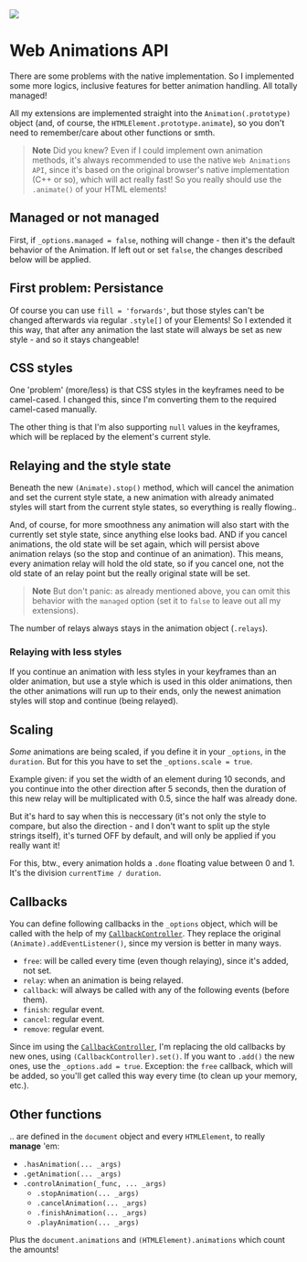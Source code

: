 <img src="https://kekse.biz/php/count.php?draw&override=github:v4" />

# Web Animations API
There are some problems with the native implementation. So I implemented some more logics,
inclusive features for better animation handling. All totally managed!

All my extensions are implemented straight into the `Animation(.prototype)` object (and,
of course, the `HTMLElement.prototype.animate`), so you don't need to remember/care about
other functions or smth.

> **Note**
> Did you knew? Even if I could implement own animation methods, it's always recommended
> to use the native `Web Animations API`, since it's based on the original browser's
> native implementation (C++ or so), which will act really fast! So you really should
> use the `.animate()` of your HTML elements!

## Managed or not managed
First, if `_options.managed = false`, nothing will change - then it's the default behavior
of the Animation. If left out or set `false`, the changes described below will be applied.

## First problem: Persistance
Of course you can use `fill = 'forwards'`, but those styles can't be changed afterwards
via regular `.style[]` of your Elements! So I extended it this way, that after any animation
the last state will always be set as new style - and so it stays changeable!

## CSS styles
One 'problem' (more/less) is that CSS styles in the keyframes need to be camel-cased.
I changed this, since I'm converting them to the required camel-cased manually.

The other thing is that I'm also supporting `null` values in the keyframes, which will
be replaced by the element's current style.

## Relaying and the style state
Beneath the new `(Animate).stop()` method, which will cancel the animation and set the
current style state, a new animation with already animated styles will start from the
current style states, so everything is really flowing..

And, of course, for more smoothness any animation will also start with the currently set
style state, since anything else looks bad. AND if you cancel animations, the old state
will be set again, which will persist above animation relays (so the stop and continue
of an animation). This means, every animation relay will hold the old state, so if you
cancel one, not the old state of an relay point but the really original state will be set.

> **Note**
> But don't panic: as already mentioned above, you can omit this behavior with the
> `managed` option (set it to `false` to leave out all my extensions).

The number of relays always stays in the animation object (`.relays`).

### Relaying with less styles
If you continue an animation with less styles in your keyframes than an older animation,
but use a style which is used in this older animations, then the other animations will run
up to their ends, only the newest animation styles will stop and continue (being relayed).

## Scaling
_Some_ animations are being scaled, if you define it in your `_options`, in the `duration`.
But for this you have to set the `_options.scale = true`.

Example given: if you set the width of an element during 10 seconds, and you continue into
the other direction after 5 seconds, then the duration of this new relay will be
multiplicated with 0.5, since the half was already done.

But it's hard to say when this is neccessary (it's not only the style to compare, but also
the direction - and I don't want to split up the style strings itself), it's turned OFF by
default, and will only be applied if you really want it!

For this, btw., every animation holds a `.done` floating value between 0 and 1. It's the
division `currentTime / duration`.

## Callbacks
You can define following callbacks in the `_options` object, which will be called with the
help of my [`CallbackController`](../lib/callback-controller.md). They replace the original
`(Animate).addEventListener()`, since my version is better in many ways.

* `free`: will be called every time (even though relaying), since it's added, not set.
* `relay`: when an animation is being relayed.
* `callback`: will always be called with any of the following events (before them).
* `finish`: regular event.
* `cancel`: regular event.
* `remove`: regular event.

Since im using the [`CallbackController`](../lib/callback-controller.md), I'm replacing the
old callbacks by new ones, using `(CallbackController).set()`. If you want to `.add()` the
new ones, use the `_options.add = true`. Exception: the `free` callback, which will be added,
so you'll get called this way every time (to clean up your memory, etc.).

## Other functions
.. are defined in the `document` object and every `HTMLElement`, to really **manage** 'em:

* `.hasAnimation(... _args)`
* `.getAnimation(... _args)`
* `.controlAnimation(_func, ... _args)`
    * `.stopAnimation(... _args)`
    * `.cancelAnimation(... _args)`
    * `.finishAnimation(... _args)`
    * `.playAnimation(... _args)`

Plus the `document.animations` and `(HTMLElement).animations` which count the amounts!

